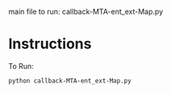 main file to run: callback-MTA-ent_ext-Map.py

# Instructions

To Run:
```
python callback-MTA-ent_ext-Map.py
```

